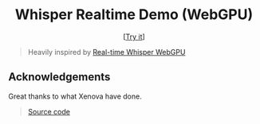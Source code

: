 <h1 align="center">Whisper Realtime Demo (WebGPU)</h1>

<p align="center">
  [<a href="https://airi-whisper-webgpu.netlify.app/">Try it</a>]
</p>

> Heavily inspired by [Real-time Whisper WebGPU](https://huggingface.co/spaces/Xenova/realtime-whisper-webgpu)

## Acknowledgements

Great thanks to what Xenova have done.

> [Source code](https://github.com/huggingface/transformers.js/tree/7a58d6e11968dd85dc87ce37b2ab37213165889a/examples/webgpu-whisper)
